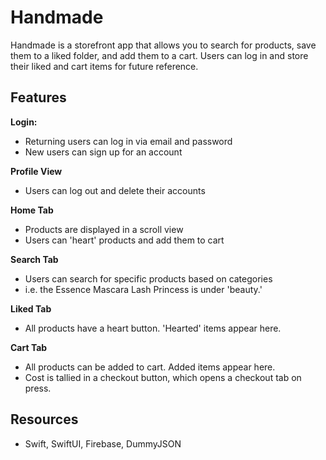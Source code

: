 # Handmade

Handmade is a storefront app that allows you to search for products, save them to a liked folder, and add them to a cart. Users can log in and store their liked and cart items for future reference.

## Features
**Login:**
- Returning users can log in via email and password
- New users can sign up for an account
  
**Profile View**
- Users can log out and delete their accounts

**Home Tab**
- Products are displayed in a scroll view
- Users can 'heart' products and add them to cart

**Search Tab**
- Users can search for specific products based on categories
- i.e. the Essence Mascara Lash Princess is under 'beauty.'

**Liked Tab**
- All products have a heart button. 'Hearted' items appear here.

**Cart Tab**
- All products can be added to cart. Added items appear here.
- Cost is tallied in a checkout button, which opens a checkout tab on press.

## Resources
- Swift, SwiftUI, Firebase, DummyJSON

